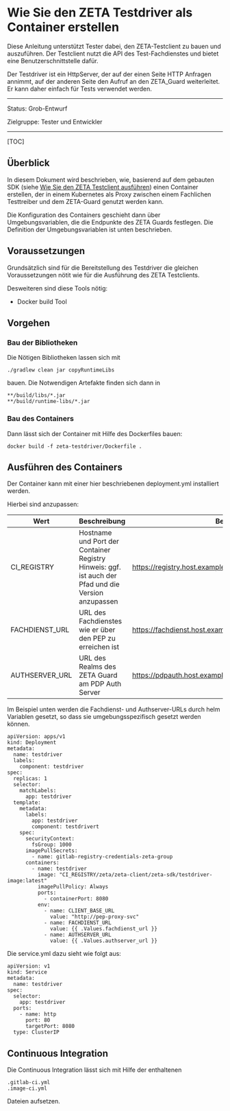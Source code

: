 # Wie Sie den ZETA Testdriver als Container erstellen

Diese Anleitung unterstützt Tester dabei, den ZETA-Testclient zu bauen und auszuführen.
Der Testclient nutzt die API des Test-Fachdienstes und bietet eine Benutzerschnittstelle dafür.

Der Testdriver ist ein HttpServer, der auf der einen Seite HTTP Anfragen annimmt, auf der anderen
Seite den Aufruf an den ZETA_Guard weiterleitet. Er kann daher einfach für Tests verwendet werden.

---

Status: Grob-Entwurf

Zielgruppe: Tester und Entwickler

---

[TOC]

## Überblick

In diesem Dokument wird beschrieben, wie, basierend auf dem gebauten SDK (siehe [Wie Sie den ZETA Testclient ausführen](Wie_Sie_den_ZETA_Testclient_ausführen.md))
einen Container erstellen, der in einem Kubernetes als Proxy zwischen einem Fachlichen Testtreiber und dem ZETA-Guard genutzt werden kann.

Die Konfiguration des Containers geschieht dann über Umgebungsvariablen, die die Endpunkte des ZETA Guards festlegen.
Die Definition der Umgebungsvariablen ist unten beschrieben.

## Voraussetzungen

Grundsätzlich sind für die Bereitstellung des Testdriver die gleichen Voraussetzungen nötit wie für die Ausführung des ZETA Testclients.

Desweiteren sind diese Tools nötig:

* Docker build Tool

## Vorgehen

### Bau der Bibliotheken

Die Nötigen Bibliotheken lassen sich mit

````
./gradlew clean jar copyRuntimeLibs
````

bauen. Die Notwendigen Artefakte finden sich dann in

````
**/build/libs/*.jar
**/build/runtime-libs/*.jar
````

### Bau des Containers

Dann lässt sich der Container mit Hilfe des Dockerfiles bauen:
````
docker build -f zeta-testdriver/Dockerfile .
````

## Ausführen des Containers

Der Container kann mit einer hier beschriebenen deployment.yml installiert werden.

Hierbei sind anzupassen:

| Wert           | Beschreibung                                                                                            | Beispiel                                                   |
|----------------|---------------------------------------------------------------------------------------------------------|------------------------------------------------------------|
| CI_REGISTRY    | Hostname und Port der Container Registry<br/>Hinweis: ggf. ist auch der Pfad und die Version anzupassen | https://registry.host.example.com/                         |
| FACHDIENST_URL | URL des Fachdienstes wie er über den PEP zu erreichen ist                                               | https://fachdienst.host.example.com/pep/fachdienst_url/api |
| AUTHSERVER_URL | URL des Realms des ZETA Guard am PDP Auth Server                                                        | https://pdpauth.host.example.com/realms/fachdienst/        |

Im Beispiel unten werden die Fachdienst- und Authserver-URLs durch helm Variablen gesetzt, so dass sie
umgebungsspezifisch gesetzt werden können.

```
apiVersion: apps/v1
kind: Deployment
metadata:
  name: testdriver
  labels:
    component: testdriver
spec:
  replicas: 1
  selector:
    matchLabels:
      app: testdriver
  template:
    metadata:
      labels:
        app: testdriver
        component: testdrivert
    spec:
      securityContext:
        fsGroup: 1000
      imagePullSecrets:
        - name: gitlab-registry-credentials-zeta-group
      containers:
        - name: testdriver
          image: "CI_REGISTRY/zeta/zeta-client/zeta-sdk/testdriver-image:latest"
          imagePullPolicy: Always
          ports:
            - containerPort: 8080
          env:
            - name: CLIENT_BASE_URL
              value: "http://pep-proxy-svc"
            - name: FACHDIENST_URL
              value: {{ .Values.fachdienst_url }}
            - name: AUTHSERVER_URL
              value: {{ .Values.authserver_url }}

```

Die service.yml dazu sieht wie folgt aus:

```
apiVersion: v1
kind: Service
metadata:
  name: testdriver
spec:
  selector:
    app: testdriver
  ports:
    - name: http
      port: 80
      targetPort: 8080
  type: ClusterIP

```
## Continuous Integration

Die Continuous Integration lässt sich mit Hilfe der enthaltenen

````
.gitlab-ci.yml
.image-ci.yml
````
Dateien aufsetzen.


